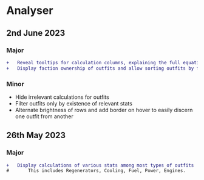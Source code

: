 # Analyser
## 2nd June 2023
### Major
```diff
+	Reveal tooltips for calculation columns, explaining the full equation
+	Display faction ownership of outfits and allow sorting outfits by faction
```
### Minor
- Hide irrelevant calculations for outfits
- Filter outfits only by existence of relevant stats
- Alternate brightness of rows and add border on hover to easily discern one outfit from another
## 26th May 2023
### Major
```diff
+	Display calculations of various stats among most types of outfits
#		This includes Regenerators, Cooling, Fuel, Power, Engines.
```
